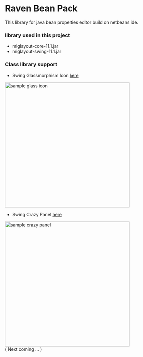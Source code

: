 # Raven Bean Pack

This library for java bean properties editor build on netbeans ide.

### library used in this project
- miglayout-core-11.1.jar
- miglayout-swing-11.1.jar

### Class library support

- Swing Glassmorphism Icon [here](https://github.com/DJ-Raven/swing-glassmorphism-icon.git)

<img src="https://github.com/DJ-Raven/raven-bean-pack/assets/58245926/5e0f669e-b29e-463f-9dc1-23d3f0f59325" alt="sample glass icon" width="400"/>

<br/>

- Swing Crazy Panel [here](https://github.com/DJ-Raven/swing-crazy-panel.git)

<img src="https://github.com/DJ-Raven/raven-bean-pack/assets/58245926/14bf4c43-6a92-42b0-bdfa-c2005f601ad8" alt="sample crazy panel" width="400"/>

<br/>
( Next coming ... )
